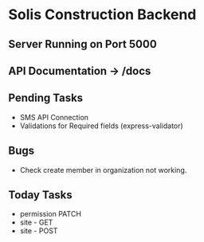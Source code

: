 # Solis Construction Backend

## Server Running on Port 5000
## API Documentation -> /docs

## Pending Tasks
 - SMS API Connection
 - Validations for Required fields (express-validator)

## Bugs
- Check create member in organization not working.

## Today Tasks
 - permission PATCH
 - site - GET
 - site - POST